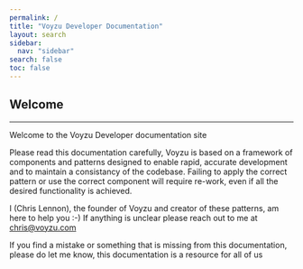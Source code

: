```yaml
---
permalink: /
title: "Voyzu Developer Documentation"
layout: search
sidebar:
  nav: "sidebar"
search: false
toc: false
---
```

## Welcome
<hr/>
Welcome to the Voyzu Developer documentation site

Please read this documentation carefully, Voyzu is based on a framework of components and patterns designed to enable rapid, accurate development and to maintain a consistancy of the codebase.  Failing to apply the correct pattern or use the correct component will require re-work, even if all the desired functionality is achieved.

I (Chris Lennon), the founder of Voyzu and creator of these patterns, am here to help you :-)  If anything is unclear please reach out to me at chris@voyzu.com

If you find a mistake or something that is missing from this documentation, please do let me know, this documentation is a resource for all of us
